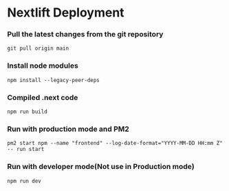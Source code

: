 # Nextlift Deployment

### Pull the latest changes from the git repository
    git pull origin main

### Install node modules
    npm install --legacy-peer-deps

### Compiled .next code
    npm run build

### Run with production mode and PM2
    pm2 start npm --name "frontend" --log-date-format="YYYY-MM-DD HH:mm Z" -- run start

### Run with developer mode(Not use in Production mode)
    npm run dev
